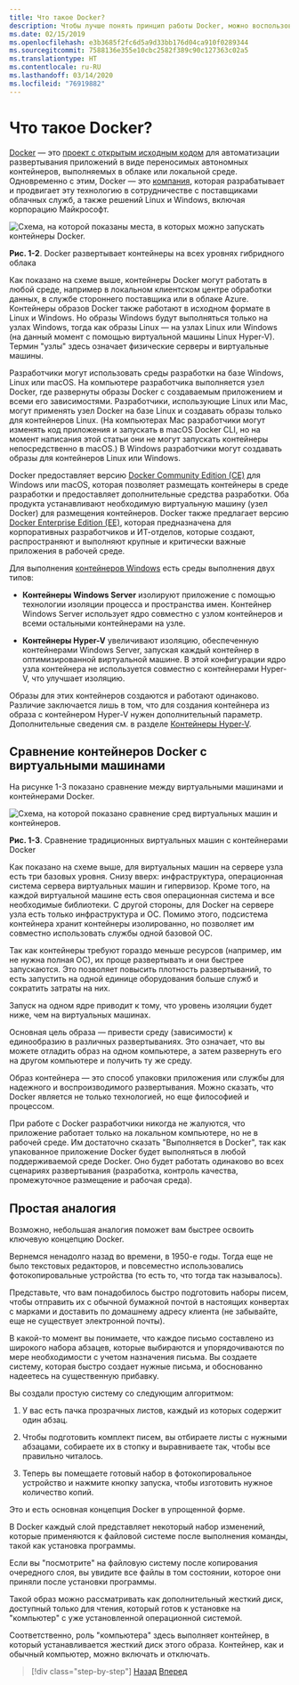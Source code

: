 ```yaml
---
title: Что такое Docker?
description: Чтобы лучше понять принцип работы Docker, можно воспользоваться простой аналогией.
ms.date: 02/15/2019
ms.openlocfilehash: e3b3685f2fc6d5a9d33bb176d04ca910f0289344
ms.sourcegitcommit: 7588136e355e10cbc2582f389c90c127363c02a5
ms.translationtype: HT
ms.contentlocale: ru-RU
ms.lasthandoff: 03/14/2020
ms.locfileid: "76919882"
---
```

# <a name="what-is-docker"></a>Что такое Docker?

[Docker](https://www.docker.com/) — это [проект с открытым исходным кодом](https://github.com/docker/docker) для автоматизации развертывания приложений в виде переносимых автономных контейнеров, выполняемых в облаке или локальной среде. Одновременно с этим, Docker — это [компания](https://www.docker.com/), которая разрабатывает и продвигает эту технологию в сотрудничестве с поставщиками облачных служб, а также решений Linux и Windows, включая корпорацию Майкрософт.

![Схема, на которой показаны места, в которых можно запускать контейнеры Docker.](./media/what-is-docker/docker-containers-run-anywhere.png)

**Рис. 1-2**. Docker развертывает контейнеры на всех уровнях гибридного облака

Как показано на схеме выше, контейнеры Docker могут работать в любой среде, например в локальном клиентском центре обработки данных, в службе стороннего поставщика или в облаке Azure. Контейнеры образов Docker также работают в исходном формате в Linux и Windows. Но образы Windows будут выполняться только на узлах Windows, тогда как образы Linux — на узлах Linux или Windows (на данный момент с помощью виртуальной машины Linux Hyper-V). Термин "узлы" здесь означает физические серверы и виртуальные машины.

Разработчики могут использовать среды разработки на базе Windows, Linux или macOS. На компьютере разработчика выполняется узел Docker, где развернуты образы Docker с создаваемым приложением и всеми его зависимостями. Разработчики, использующие Linux или Mac, могут применять узел Docker на базе Linux и создавать образы только для контейнеров Linux. (На компьютерах Mac разработчики могут изменять код приложения и запускать в macOS Docker CLI, но на момент написания этой статьи они не могут запускать контейнеры непосредственно в macOS.) В Windows разработчики могут создавать образы для контейнеров Linux или Windows.

Docker предоставляет версию [Docker Community Edition (CE)](https://www.docker.com/community-edition) для Windows или macOS, которая позволяет размещать контейнеры в среде разработки и предоставляет дополнительные средства разработки. Оба продукта устанавливают необходимую виртуальную машину (узел Docker) для размещения контейнеров. Docker также предлагает версию [Docker Enterprise Edition (EE)](https://www.docker.com/enterprise-edition), которая предназначена для корпоративных разработчиков и ИТ-отделов, которые создают, распространяют и выполняют крупные и критически важные приложения в рабочей среде.

Для выполнения [контейнеров Windows](/virtualization/windowscontainers/about/) есть среды выполнения двух типов:

- **Контейнеры Windows Server** изолируют приложение с помощью технологии изоляции процесса и пространства имен. Контейнер Windows Server использует ядро совместно с узлом контейнеров и всеми остальными контейнерами на узле.

- **Контейнеры Hyper-V** увеличивают изоляцию, обеспеченную контейнерами Windows Server, запуская каждый контейнер в оптимизированной виртуальной машине. В этой конфигурации ядро узла контейнера не используется совместно с контейнерами Hyper-V, что улучшает изоляцию.

Образы для этих контейнеров создаются и работают одинаково. Различие заключается лишь в том, что для создания контейнера из образа с контейнером Hyper-V нужен дополнительный параметр. Дополнительные сведения см. в разделе [Контейнеры Hyper-V](https://docs.microsoft.com/virtualization/windowscontainers/manage-containers/hyperv-container).

## <a name="comparing-docker-containers-with-virtual-machines"></a>Сравнение контейнеров Docker с виртуальными машинами

На рисунке 1-3 показано сравнение между виртуальными машинами и контейнерами Docker.

![Схема, на которой показано сравнение сред виртуальных машин и контейнеров.](./media/what-is-docker/comparison-vms-docker-conatiners.png)

**Рис. 1-3**. Сравнение традиционных виртуальных машин с контейнерами Docker

Как показано на схеме выше, для виртуальных машин на сервере узла есть три базовых уровня. Снизу вверх: инфраструктура, операционная система сервера виртуальных машин и гипервизор. Кроме того, на каждой виртуальной машине есть своя операционная система и все необходимые библиотеки. С другой стороны, для Docker на сервере узла есть только инфраструктура и ОС. Помимо этого, подсистема контейнера хранит контейнеры изолированно, но позволяет им совместно использовать службы одной базовой ОС.

Так как контейнеры требуют гораздо меньше ресурсов (например, им не нужна полная ОС), их проще развертывать и они быстрее запускаются. Это позволяет повысить плотность развертываний, то есть запустить на одной единице оборудования больше служб и сократить затраты на них.

Запуск на одном ядре приводит к тому, что уровень изоляции будет ниже, чем на виртуальных машинах.

Основная цель образа — привести среду (зависимости) к единообразию в различных развертываниях. Это означает, что вы можете отладить образ на одном компьютере, а затем развернуть его на другом компьютере и получить ту же среду.

Образ контейнера — это способ упаковки приложения или службы для надежного и воспроизводимого развертывания. Можно сказать, что Docker является не только технологией, но еще философией и процессом.

При работе с Docker разработчики никогда не жалуются, что приложение работает только на локальном компьютере, но не в рабочей среде. Им достаточно сказать "Выполняется в Docker", так как упакованное приложение Docker будет выполняться в любой поддерживаемой среде Docker. Оно будет работать одинаково во всех сценариях развертывания (разработка, контроль качества, промежуточное размещение и рабочая среда).

## <a name="a-simple-analogy"></a>Простая аналогия

Возможно, небольшая аналогия поможет вам быстрее освоить ключевую концепцию Docker.

Вернемся ненадолго назад во времени, в 1950-е годы. Тогда еще не было текстовых редакторов, и повсеместно использовались фотокопировальные устройства (то есть то, что тогда так называлось).

Представьте, что вам понадобилось быстро подготовить наборы писем, чтобы отправить их с обычной бумажной почтой в настоящих конвертах с марками и доставить по домашнему адресу клиента (не забывайте, еще не существует электронной почты).

В какой-то момент вы понимаете, что каждое письмо составлено из широкого набора абзацев, которые выбираются и упорядочиваются по мере необходимости с учетом назначения письма. Вы создаете систему, которая быстро создает нужные письма, и обоснованно надеетесь на существенную прибавку.

Вы создали простую систему со следующим алгоритмом:

1. У вас есть пачка прозрачных листов, каждый из которых содержит один абзац.

2. Чтобы подготовить комплект писем, вы отбираете листы с нужными абзацами, собираете их в стопку и выравниваете так, чтобы все правильно читалось.

3. Теперь вы помещаете готовый набор в фотокопировальное устройство и нажмите кнопку запуска, чтобы изготовить нужное количество копий.

Это и есть основная концепция Docker в упрощенной форме.

В Docker каждый слой представляет некоторый набор изменений, которые применяются к файловой системе после выполнения команды, такой как установка программы.

Если вы "посмотрите" на файловую систему после копирования очередного слоя, вы увидите все файлы в том состоянии, которое они приняли после установки программы.

Такой образ можно рассматривать как дополнительный жесткий диск, доступный только для чтения, который готов к установке на "компьютер" с уже установленной операционной системой.

Соответственно, роль "компьютера" здесь выполняет контейнер, в который устанавливается жесткий диск этого образа. Контейнер, как и обычный компьютер, можно включать и отключать.

>[!div class="step-by-step"]
>[Назад](index.md)
>[Вперед](docker-terminology.md)
